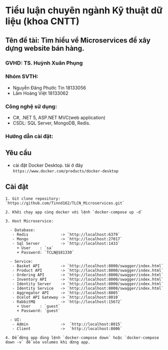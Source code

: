 # Tiểu luận chuyên ngành Kỹ thuật dữ liệu (khoa CNTT)
## Tên đề tài: Tìm hiểu về Microservices để xây dựng website bán hàng.
### GVHD: TS. Huỳnh Xuân Phụng
### Nhóm SVTH:
  - Nguyễn Đăng Phước Tín   18133056
  - Lâm Hoàng Việt 	        18133062

### Công nghệ sử dụng:
  - C#, .NET 5, ASP.NET MVC(web application)
  - CSDL: SQL Server, MongoDB, Redis.

### Hướng dẫn cài đặt:
  ## Yêu cầu
  - cài đặt Docker Desktop. tải ở đây `https://www.docker.com/products/docker-desktop`

  ## Cài đặt
    1. Git clone repository: `https://github.com/Tinnd162/TLCN_Microservices.git`
    
    2. Khởi chạy app cùng docker với lệnh `docker-compose up -d`
    
    3. Host Microservice:

      - Database:
       - Redis              -> `http://localhost:6379`
       - Mongo              -> `http://localhost:27017`
       - Sql Server         -> `http://localhost:1433` 
         + User    : `sa`
         + Password: `TCLN@181330`

      - Service:
       - Basket API         -> `http://localhost:8000/swagger/index.html` 
       - Product API        -> `http://localhost:8000/swagger/index.html`
       - Ordering API       -> `http://localhost:8000/swagger/index.html`
       - Inventory API      -> `http://localhost:8000/swagger/index.html`
       - Identity Server    -> `http://localhost:8000/swagger/index.html` 
       - Identity Service   -> `http://localhost:8000/swagger/index.html`
       - Aggregator API     -> `http://localhost:8005`
       - Ocelot API Gateway -> `http://localhost:8010`
       - RabbitMQ           -> `http://localhost:15672`
         + User    : `guest`
         + Password: `guest`

      - UI:
       - Admin              ->  `http://localhost:8015`
       - Client             ->  `http://localhost:8006`

    4. Để dừng app dùng lệnh `docker-compose down` hoặc `docker-compose down -v` để xóa volumes khi dừng app.
